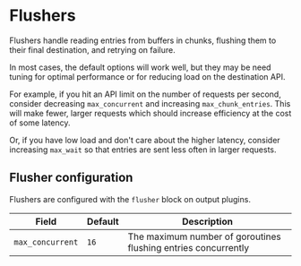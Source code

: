 # Flushers

Flushers handle reading entries from buffers in chunks, flushing them to their final destination, and retrying on failure.

In most cases, the default options will work well, but they may be need tuning for optimal performance or for reducing load
on the destination API.

For example, if you hit an API limit on the number of requests per second, consider decreasing `max_concurrent` and
increasing `max_chunk_entries`. This will make fewer, larger requests which should increase efficiency at the cost of
some latency.

Or, if you have low load and don't care about the higher latency, consider increasing `max_wait` so that entries are sent
less often in larger requests.

## Flusher configuration

Flushers are configured with the `flusher` block on output plugins.

| Field               | Default | Description                                                                                                                                   |
| ---                 | ---     | ---                                                                                                                                           |
| `max_concurrent`    | `16`    | The maximum number of goroutines flushing entries concurrently                                                                                |
